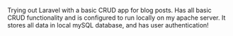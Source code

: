 Trying out Laravel with a basic CRUD app for blog posts. Has all basic CRUD functionality and is configured to run locally on my apache server. It stores all data in local mySQL database, and has user authentication!
